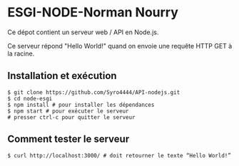 # ESGI-NODE-Norman Nourry

Ce dépot contient un serveur web / API en Node.js.

Ce serveur répond "Hello World!" quand on envoie une requête HTTP GET à la racine.

## Installation et exécution

```
$ git clone https://github.com/Syro4444/API-nodejs.git
$ cd node-esgi
$ npm install # pour installer les dépendances
$ npm start # pour exécuter le serveur
# presser ctrl-c pour quitter le serveur
```

## Comment tester le serveur

```
$ curl http://localhost:3000/ # doit retourner le texte “Hello World!”
```
